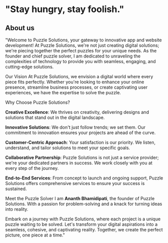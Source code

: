 # "Stay hungry, stay foolish."

## About us

"Welcome to Puzzle Solutions, your gateway to innovative app and website development! At Puzzle Solutions, we're not just creating digital solutions; we're piecing together the perfect puzzles for your unique needs. As the founder and chief puzzle solver, I am dedicated to unraveling the complexities of technology to provide you with seamless, engaging, and cutting-edge solutions.

Our Vision
At Puzzle Solutions, we envision a digital world where every piece fits perfectly. Whether you're looking to enhance your online presence, streamline business processes, or create captivating user experiences, we have the expertise to solve the puzzle.

Why Choose Puzzle Solutions?

**Creative Excellence**: We thrives on creativity, delivering designs and solutions that stand out in the digital landscape.

**Innovative Solutions**: We don't just follow trends; we set them. Our commitment to innovation ensures your projects are ahead of the curve.

**Customer-Centric Approach**: Your satisfaction is our priority. We listen, understand, and tailor solutions to meet your specific goals.

**Collaborative Partnership**: Puzzle Solutions is not just a service provider; we're your dedicated partners in success. We work closely with you at every step of the journey.

**End-to-End Services**: From concept to launch and ongoing support, Puzzle Solutions offers comprehensive services to ensure your success is sustained.

Meet the Puzzle Solver
I am **Ananth Bhamidipati**, the founder of Puzzle Solutions. With a passion for problem-solving and a knack for turning ideas into reality.

Embark on a journey with Puzzle Solutions, where each project is a unique puzzle waiting to be solved. Let's transform your digital aspirations into a seamless, cohesive, and captivating reality. Together, we create the perfect picture, one piece at a time."